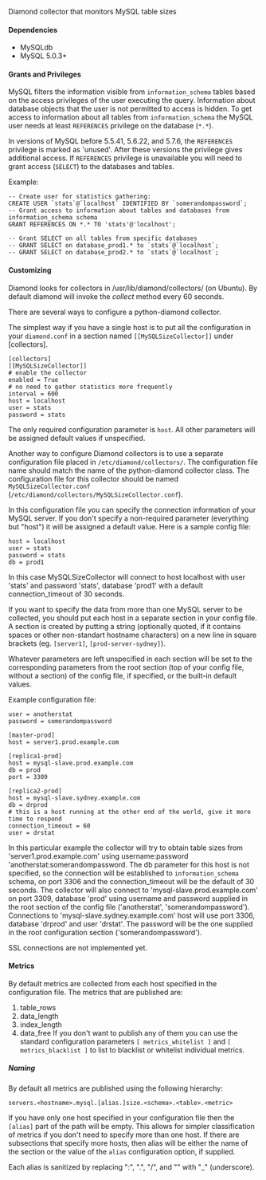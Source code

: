 Diamond collector that monitors MySQL table sizes

#### Dependencies

 * MySQLdb
 * MySQL 5.0.3+

#### Grants and Privileges

MySQL filters the information visible from `information_schema` tables based
on the access privileges of the user executing the query. Information about
database objects that the user is not permitted to access is hidden. To get
access to information about all tables from `information_schema` the MySQL
user needs at least `REFERENCES` privilege on the database (`*.*`).

In versions of MySQL before 5.5.41, 5.6.22, and 5.7.6, the `REFERENCES`
privilege is marked as 'unused'. After these versions the privilege gives
additional access. If `REFERENCES` privilege is unavailable you will need to
grant access (`SELECT`) to the databases and tables.

Example:

    -- Create user for statistics gathering:
    CREATE USER `stats`@`localhost` IDENTIFIED BY `somerandompassword`;
    -- Grant access to information about tables and databases from information_schema schema
    GRANT REFERENCES ON *.* TO 'stats'@'localhost';

    -- Grant SELECT on all tables from specific databases
    -- GRANT SELECT on database_prod1.* to `stats`@`localhost`;
    -- GRANT SELECT on database_prod2.* to `stats`@`localhost`;

#### Customizing

Diamond looks for collectors in /usr/lib/diamond/collectors/ (on Ubuntu). By
default diamond will invoke the *collect* method every 60 seconds.

There are several ways to configure a python-diamond collector.

The simplest way if you have a single host is to put all the
configuration in your `diamond.conf` in a section named
`[[MySQLSizeCollector]]` under [collectors].

    [collectors]
    [[MySQLSizeCollector]]
    # enable the collector
    enabled = True
    # no need to gather statistics more frequently
    interval = 600
    host = localhost
    user = stats
    password = stats

The only required configuration parameter is `host`. All other parameters will be
assigned default values if unspecified.

Another way to configure Diamond collectors is to use a separate configuration
file placed in `/etc/diamond/collectors/`. The configuration file name should
match the name of the python-diamond collector class. The configuration file
for this collector should be named `MySQLSizeCollector.conf`
(`/etc/diamond/collectors/MySQLSizeCollector.conf`).

In this configuration file you can specify the connection information of
your MySQL server. If you don't specify a non-required parameter (everything but
"host") it will be assigned a default value. Here is a sample config file:

    host = localhost
    user = stats
    password = stats
    db = prod1

In this case MySQLSizeCollector will connect to host localhost with user 'stats'
and password 'stats', database 'prod1' with a default connection_timeout of 30
seconds.

If you want to specify the data from more than one MySQL server to be collected,
you should put each host in a separate section in your config file. A section is
created by putting a string (optionally quoted, if it contains spaces or other
non-standart hostname characters) on a new line in square brackets
(eg. `[server1]`, `[prod-server-sydney]`).

Whatever parameters are left unspecified in each section will be set to the corresponding
parameters from the root section (top of your config file, without a section) of the
config file, if specified, or the built-in default values.

Example configuration file:

    user = anotherstat
    password = somerandompassword

    [master-prod]
    host = server1.prod.example.com

    [replica1-prod]
    host = mysql-slave.prod.example.com
    db = prod
    port = 3309

    [replica2-prod]
    host = mysql-slave.sydney.example.com
    db = drprod
    # this is a host running at the other end of the world, give it more time to respond
    connection_timeout = 60
    user = drstat

In this particular example the collector will try to obtain table sizes from
'server1.prod.example.com' using username:password 'anotherstat:somerandompassword. The db
parameter for this host is not specified, so the connection will be established to
`information_schema` schema, on port 3306 and the connection_timeout will be the default
of 30 seconds.
The collector will also connect to 'mysql-slave.prod.example.com' on port 3309, database
'prod' using username and password supplied in the root section of the config file
('anotherstat', 'somerandompassword'). Connections to 'mysql-slave.sydney.example.com' host will
use port 3306, database 'drprod' and user 'drstat'. The password will be the one supplied
in the root configuration section ('somerandompassword').

SSL connections are not implemented yet.

#### Metrics

By default metrics are collected from each host specified in the configuration file. The
metrics that are published are:
1. table_rows
2. data_length
3. index_length
4. data_free
If you don't want to publish any of them you can use the standard configuration parameters
`[ metrics_whitelist ]` and `[ metrics_blacklist ]` to list to blacklist or whitelist
individual metrics.

##### Naming
By default all metrics are published using the following hierarchy:

    servers.<hostname>.mysql.[alias.]size.<schema>.<table>.<metric>

If you have only one host specified in your configuration file then the `[alias]` part of
the path will be empty. This allows for simpler classification of metrics if you don't
need to specify more than one host. If there are subsections that specify more hosts, then
alias will be either the name of the section or the value of the `alias` configuration 
option, if supplied.

Each alias is sanitized by replacing ":", ".", "/", and "<space>" with "_" (underscore).


